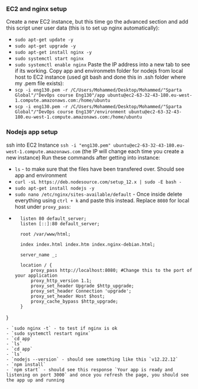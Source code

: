 ### EC2 and nginx setup
Create a new EC2 instance, but this time go the advanced section and add this script uner user data (this is to set up nginx automatically):
- `sudo apt-get update -y`
- `sudo apt-get upgrade -y`
- `sudo apt-get install nginx -y`
- `sudo systemctl start nginx`
- `sudo systemctl enable nginx`
Paste the IP address into a new tab to see if its working.
Copy app and environmetn folder for nodejs from local host to EC2 instance (used git bash and done this in .ssh folder where my .pem file exists):
- `scp -i eng130.pem -r /C/Users/Mohammed/Desktop/Mohammed/"Sparta Global"/"DevOps course Eng130"/app ubuntu@ec2-63-32-43-180.eu-west-1.compute.amazonaws.com:/home/ubuntu`
- `scp -i eng130.pem -r /C/Users/Mohammed/Desktop/Mohammed/"Sparta Global"/"DevOps course Eng130"/environment ubuntu@ec2-63-32-43-180.eu-west-1.compute.amazonaws.com:/home/ubuntu`

### Nodejs app setup
ssh into EC2 Instance `ssh -i "eng130.pem" ubuntu@ec2-63-32-43-180.eu-west-1.compute.amazonaws.com` (the IP will change each time you create a new instance)
Run these commands after getting into instance:
- `ls` - to make sure that the files have been transfered over. Should see app and environment
- `curl -sL https://deb.nodesource.com/setup_12.x | sudo -E bash -`
- `sudo apt-get install nodejs -y`
- `sudo nano /etc/nginx/sites-available/default` - Once inside delete everything using `ctrl + k` and paste this instead. Replace `8080` for local host under `proxy_pass`:
- ```server {
    listen 80 default_server;
    listen [::]:80 default_server;

    root /var/www/html;

    index index.html index.htm index.nginx-debian.html;

    server_name _;

    location / {
        proxy_pass http://localhost:8080; #Change this to the port of your application
        proxy_http_version 1.1;
        proxy_set_header Upgrade $http_upgrade;
        proxy_set_header Connection 'upgrade';
        proxy_set_header Host $host;
        proxy_cache_bypass $http_upgrade;
    }
}
```
- `sudo nginx -t` - to test if nginx is ok
- `sudo systemctl restart nginx`
- `cd app`
- `ls`
- `cd app`
- `ls`
- `nodejs --version` - should see something like this `v12.22.12`
- `npm install`
- `npm start` - should see this response `Your app is ready and listening on port 3000` and once you refresh the page, you should see the app up and running

